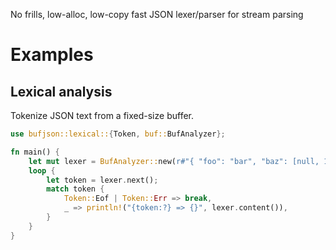 
No frills, low-alloc, low-copy fast JSON lexer/parser for stream parsing

# Examples

## Lexical analysis

Tokenize JSON text from a fixed-size buffer.

```rust
use bufjson::lexical::{Token, buf::BufAnalyzer};

fn main() {
    let mut lexer = BufAnalyzer::new(r#"{ "foo": "bar", "baz": [null, 123] }"#.as_bytes());
    loop {
        let token = lexer.next();
        match token {
            Token::Eof | Token::Err => break,
            _ => println!("{token:?} => {}", lexer.content()),
        }
    }
}
```
